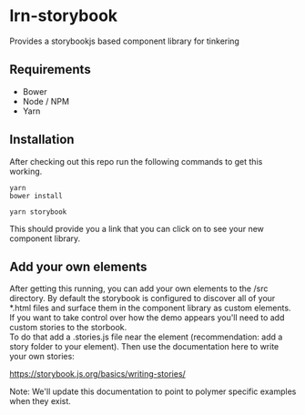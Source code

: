# lrn-storybook
Provides a storybookjs based component library for tinkering

## Requirements
* Bower
* Node / NPM
* Yarn

## Installation
After checking out this repo run the following commands to get this working.

```
yarn
bower install

yarn storybook
```

This should provide you a link that you can click on to see your new component library.

## Add your own elements

After getting this running, you can add your own elements to the /src directory.  By default the storybook is configured to discover all of your *.html files and surface them in the component library as custom elements.  If you want to take control over how the demo appears you'll need to add custom stories to the storbook.  
To do that add a <element-name>.stories.js file near the element (recommendation: add a story folder to your element).  Then use the documentation here to write your own stories:

https://storybook.js.org/basics/writing-stories/

Note: We'll update this documentation to point to polymer specific examples when they exist.
